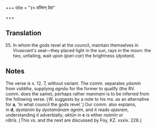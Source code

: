 +++
title = "३५ यस्मिन् देवा"

+++
## Translation
35. In whom the gods revel at the council, maintain themselves in  
Vivasvant's seat—they placed light in the sun, rays in the moon: the  
two, unfailing, wait upon (*pari-car*) the brightness (*dyotaní*).

## Notes
The verse is x. 12. 7, without variant. The comm. separates *yásmin*  
from *vidáthe*, supplying *agnāu* for the former to qualify (the RV.  
comm. does the same); perhaps rather *manmani* is to be inferred from  
the following verse. ⌊W. suggests by a note to his ms. as an alternative  
for **a**, 'In what council the gods revel.'⌋ Our comm. also explains,  
in **d**, *dyotaním* by *dyotamānam agnim*, and it reads *ajasram*,  
understanding it adverbially; *aktūn* in **c** is either *raśmīn* or  
*rātrīs*. ⌊This vs. and the next are discussed by Foy, KZ. xxxiv. 228.⌋
